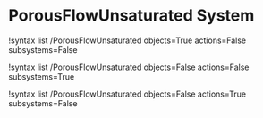 <!-- MOOSE Documentation Stub: Remove this when content is added. -->

# PorousFlowUnsaturated System

!syntax list /PorousFlowUnsaturated objects=True actions=False subsystems=False

!syntax list /PorousFlowUnsaturated objects=False actions=False subsystems=True

!syntax list /PorousFlowUnsaturated objects=False actions=True subsystems=False

